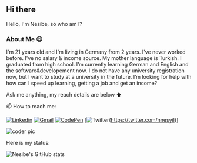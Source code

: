 ## Hi there ##

Hello, I'm Nesibe, so who am I?



### About Me  :blush:

<p> I'm 21 years old and I'm living in Germany from 2 years. I've never worked before. I've no salary & income source. My mother language is Turkish. I graduated from high school. I’m currently learning German and English and the software&developement now. I do not have any university registration now, but I want to study at a university in the future. I’m looking for help with how can I speed up learning, getting a job and get an income?



Ask me anything, my reach details are below :arrow_up:



📫 How to reach me:

[![Linkedin](https://img.shields.io/badge/-NesibeYilmazer-blue?style=flat&logo=Linkedin&logoColor=white)](https://www.linkedin.com/in/nesibe-y%C4%B1lmazer-0aa5721b1/)
[![Gmail](https://img.shields.io/badge/-NesibeYilmazer-c14438?style=flat&logo=Gmail&logoColor=white)](mailto:sncny06e10@gmail.com)
[![CodePen](https://img.shields.io/badge/-NesibeYilmazer-black?style=flat&logo=CodePen&logoColor=white)](https://codepen.io/nesyil)
[![Twitter](https://img.shields.io/badge/-NesibeYilmazer-purple?style=flat&logo=Twitter&logoColor=white)(https://twitter.com/nnesyil)]



![coder pic](https://camo.githubusercontent.com/992babdffd8c74a1502de375fbdf7e4d54773242/68747470733a2f2f6d656469612e67697068792e636f6d2f6d656469612f53576f536b4e36447854737a71494b4571762f67697068792e676966)

Here is my status:

![Nesibe's GitHub stats](https://github-readme-stats.vercel.app/api?username=NesibeYilmazer&hide=contribs,prs)
